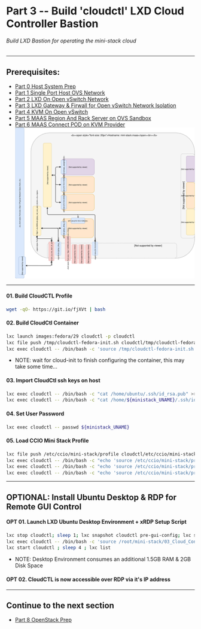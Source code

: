 # Part 3 -- Build 'cloudctl' LXD Cloud Controller Bastion
###### Build LXD Bastion for operating the mini-stack cloud
-------
## Prerequisites:
- [Part 0 Host System Prep]
- [Part 1 Single Port Host OVS Network]
- [Part 2 LXD On Open vSwitch Network]
- [Part 3 LXD Gateway & Firwall for Open vSwitch Network Isolation]
- [Part 4 KVM On Open vSwitch]
- [Part 5 MAAS Region And Rack Server on OVS Sandbox]
- [Part 6 MAAS Connect POD on KVM Provider]
![CCIO Hypervisor - JujuCTL Cloud Controller](web/drawio/juju_maas_cloud_controller.svg)
-------
#### 01. Build CloudCTL Profile
````sh
wget -qO- https://git.io/fjXVt | bash
````
#### 02. Build CloudCtl Container
````sh
lxc launch images:fedora/29 cloudctl -p cloudctl
lxc file push /tmp/cloudctl-fedora-init.sh cloudctl/tmp/cloudctl-fedora-init.sh
lxc exec cloudctl -- /bin/bash -c 'source /tmp/cloudctl-fedora-init.sh'
````
  - NOTE: wait for cloud-init to finish configuring the container, this may take some time...
#### 03. Import CloudCtl ssh keys on host
````sh
lxc exec cloudctl -- /bin/bash -c "cat /home/ubuntu/.ssh/id_rsa.pub" >>/root/.ssh/authorized_keys
lxc exec cloudctl -- /bin/bash -c "cat /home/${ministack_UNAME}/.ssh/id_rsa.pub" >>/root/.ssh/authorized_keys
````
#### 04. Set User Password
````sh
lxc exec cloudctl -- passwd ${ministack_UNAME}
````
#### 05. Load CCIO Mini Stack Profile
````sh
lxc file push /etc/ccio/mini-stack/profile cloudctl/etc/ccio/mini-stack/
lxc exec cloudctl -- /bin/bash -c "echo 'source /etc/ccio/mini-stack/profile' >>/root/.bashrc"
lxc exec cloudctl -- /bin/bash -c "echo 'source /etc/ccio/mini-stack/profile' >>/etc/skel/.bashrc"
lxc exec cloudctl -- /bin/bash -c "echo 'source /etc/ccio/mini-stack/profile' >>/home/${ministack_UNAME}/.bashrc"
````
-------
## OPTIONAL: Install Ubuntu Desktop & RDP for Remote GUI Control
#### OPT 01. Launch LXD Ubuntu Desktop Environment + xRDP Setup Script
```sh
lxc stop cloudctl; sleep 1; lxc snapshot cloudctl pre-gui-config; lxc start cloudctl
lxc exec cloudctl -- /bin/bash -c 'source /root/mini-stack/03_Cloud_Controller_Bastion/aux/install-ubuntu-minimal-xrdp.sh'
lxc start cloudctl ; sleep 4 ; lxc list
```
  - NOTE: Desktop Environment consumes an additional 1.5GB RAM & 2GB Disk Space
#### OPT 02. CloudCTL is now accessible over RDP via it's IP address
-------
## Continue to the next section
- [Part 8 OpenStack Prep]
<!-- Markdown link & img dfn's -->
[Part 0 Host System Prep]: ../0_Host_System_Prep
[Part 1 Single Port Host OVS Network]: ../1_Single_Port_Host-Open_vSwitch_Network_Configuration
[Part 2 LXD On Open vSwitch Network]: ../2_LXD-On-OVS
[Part 3 LXD Gateway & Firwall for Open vSwitch Network Isolation]: ../3_LXD_Network_Gateway
[Part 4 KVM On Open vSwitch]: ../4_KVM_On_Open_vSwitch
[Part 5 MAAS Region And Rack Server on OVS Sandbox]: ../5_MAAS-Rack_And_Region_Ctl-On-Open_vSwitch
[Part 6 MAAS Connect POD on KVM Provider]: ../6_MAAS-Connect_POD_KVM-Provider
[Part 7 Juju MAAS Cloud]: ../7_Juju_MAAS_Cloud
[Part 8 OpenStack Prep]: ../8_OpenStack_Deploy
